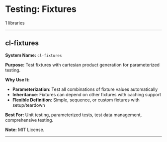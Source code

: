 # Testing: Fixtures

1 libraries

---

## cl-fixtures

**System Name:** `cl-fixtures`

**Purpose:** Test fixtures with cartesian product generation for parameterized testing.

**Why Use It:**
- **Parameterization**: Test all combinations of fixture values automatically
- **Inheritance**: Fixtures can depend on other fixtures with caching support
- **Flexible Definition**: Simple, sequence, or custom fixtures with setup/teardown

**Best For:** Unit testing, parameterized tests, test data management, comprehensive testing.

**Note:** MIT License.

---


